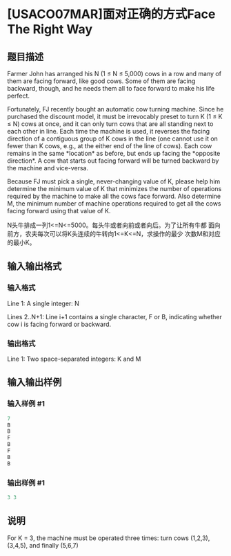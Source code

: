 # [USACO07MAR]面对正确的方式Face The Right Way

## 题目描述

Farmer John has arranged his N (1 ≤ N ≤ 5,000) cows in a row and many of them are facing forward, like good cows. Some of them are facing backward, though, and he needs them all to face forward to make his life perfect.

Fortunately, FJ recently bought an automatic cow turning machine. Since he purchased the discount model, it must be irrevocably preset to turn K (1 ≤ K ≤ N) cows at once, and it can only turn cows that are all standing next to each other in line. Each time the machine is used, it reverses the facing direction of a contiguous group of K cows in the line (one cannot use it on fewer than K cows, e.g., at the either end of the line of cows). Each cow remains in the same \*location\* as before, but ends up facing the \*opposite direction\*. A cow that starts out facing forward will be turned backward by the machine and vice-versa.

Because FJ must pick a single, never-changing value of K, please help him determine the minimum value of K that minimizes the number of operations required by the machine to make all the cows face forward. Also determine M, the minimum number of machine operations required to get all the cows facing forward using that value of K.

N头牛排成一列1<=N<=5000。每头牛或者向前或者向后。为了让所有牛都 面向前方，农夫每次可以将K头连续的牛转向1<=K<=N，求操作的最少 次数M和对应的最小K。

## 输入输出格式

### 输入格式

Line 1: A single integer: N

Lines 2..N+1: Line i+1 contains a single character, F or B, indicating whether cow i is facing forward or backward.

### 输出格式

Line 1: Two space-separated integers: K and M

## 输入输出样例

### 输入样例 #1

```cpp
7
B
B
F
B
F
B
B
```


### 输出样例 #1

```cpp
3 3
```


## 说明

For K = 3, the machine must be operated three times: turn cows (1,2,3), (3,4,5), and finally (5,6,7)

